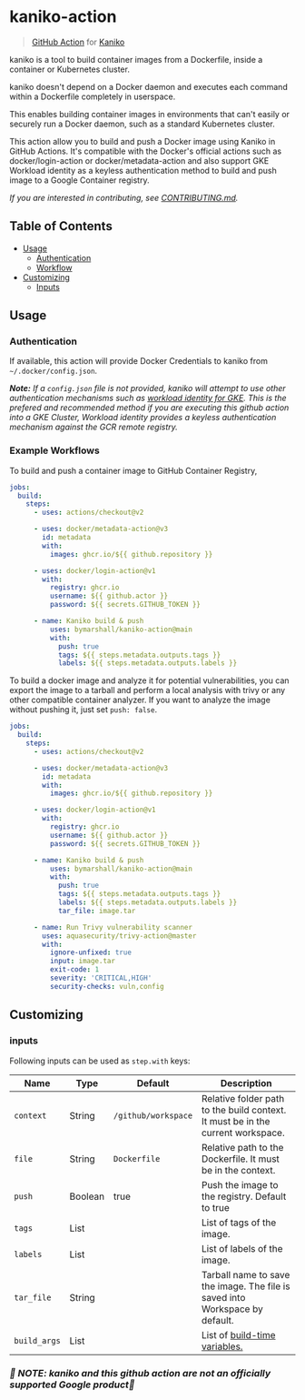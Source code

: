 # kaniko-action 

> [GitHub Action](https://github.com/features/actions) for [Kaniko](https://github.com/GoogleContainerTools/kaniko)

kaniko is a tool to build container images from a Dockerfile, inside a container or Kubernetes cluster.

kaniko doesn't depend on a Docker daemon and executes each command within a Dockerfile completely in
userspace.

This enables building container images in environments that can't easily or securely run a Docker daemon,
such as a standard Kubernetes cluster.

This action allow you to build and push a Docker image using Kaniko in GitHub Actions. It's compatible with
the Docker's official actions such as docker/login-action or docker/metadata-action and also support GKE
Workload identity as a keyless authentication method to build and push image to a Google Container registry.

_If you are interested in contributing, see [CONTRIBUTING.md](CONTRIBUTING.md)._

## Table of Contents

- [Usage](#usage)
  - [Authentication](#authentication)
  - [Workflow](#workflow)
- [Customizing](#customizing)
  - [Inputs](#inputs)

## Usage

### Authentication

If available, this action will provide Docker Credentials to kaniko from `~/.docker/config.json`.

_**Note:** If a `config.json` file is not provided, kaniko will attempt to use other authentication mechanisms such as [workload identity for GKE](https://github.com/GoogleContainerTools/kaniko#pushing-to-gcr-using-workload-identity). This is the prefered and recommended method if you are executing this github action into a GKE Cluster, Workload identity provides a keyless authentication
mechanism against the GCR remote registry._

### Example Workflows

To build and push a container image to GitHub Container Registry,

```yaml
jobs:
  build:
    steps:
      - uses: actions/checkout@v2

      - uses: docker/metadata-action@v3
        id: metadata
        with:
          images: ghcr.io/${{ github.repository }}

      - uses: docker/login-action@v1
        with:
          registry: ghcr.io
          username: ${{ github.actor }}
          password: ${{ secrets.GITHUB_TOKEN }}

      - name: Kaniko build & push
          uses: bymarshall/kaniko-action@main
          with:
            push: true
            tags: ${{ steps.metadata.outputs.tags }}
            labels: ${{ steps.metadata.outputs.labels }}
```

To build a docker image and analyze it for potential vulnerabilities, you can export the image to a tarball
and perform a local analysis with trivy or any other compatible container analyzer. If you want to analyze
the image without pushing it, just set `push: false`.

```yaml
jobs:
  build:
    steps:
      - uses: actions/checkout@v2

      - uses: docker/metadata-action@v3
        id: metadata
        with:
          images: ghcr.io/${{ github.repository }}

      - uses: docker/login-action@v1
        with:
          registry: ghcr.io
          username: ${{ github.actor }}
          password: ${{ secrets.GITHUB_TOKEN }}

      - name: Kaniko build & push
          uses: bymarshall/kaniko-action@main
          with:
            push: true
            tags: ${{ steps.metadata.outputs.tags }}
            labels: ${{ steps.metadata.outputs.labels }}
            tar_file: image.tar

      - name: Run Trivy vulnerability scanner
        uses: aquasecurity/trivy-action@master
        with:
          ignore-unfixed: true
          input: image.tar
          exit-code: 1
          severity: 'CRITICAL,HIGH'
          security-checks: vuln,config
```

## Customizing

### inputs

Following inputs can be used as `step.with` keys:

| Name             | Type    | Default                            | Description                                                                    |
|------------------|---------|------------------------------------|--------------------------------------------------------------------------------|
| `context`        | String  | `/github/workspace`                | Relative folder path to the build context. It must be in the current workspace.|
| `file`           | String  | `Dockerfile`                       | Relative path to the Dockerfile. It must be in the context.                    |
| `push`           | Boolean | true                               | Push the image to the registry. Default to true                                |
| `tags`           | List    |                                    | List of tags of the image.                                                     |
| `labels`         | List    |                                    | List of labels of the image.                                                   |
| `tar_file`       | String  |                                    | Tarball name to save the image. The file is saved into Workspace by default.   |
| `build_args`     | List    |                                    | List of [build-time variables.](https://github.com/docker/buildx/blob/master/docs/reference/buildx_build.md#build-arg)   |

### _🚨 NOTE: kaniko and this github action are not an officially supported Google product🚨_
